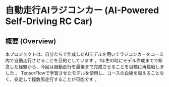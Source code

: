 # 自動走行AIラジコンカー (AI-Powered Self-Driving RC Car)

## 概要 (Overview)
本プロジェクトは、自分たちで作成したAIモデルを用いてラジコンカーをコース内で自動走行させることを目的としています 。1年生の時にモデル作成までで断念した経験から、今回は自動走行を最後まで完成させることを目標に再挑戦しました 。
TensorFlowで学習させたモデルを使用し、コースの白線を越えることなく、安定して複数周走行することが可能です 。

